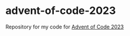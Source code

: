 # advent-of-code-2023
Repository for my code for [Advent of Code 2023](https://adventofcode.com/2023)
